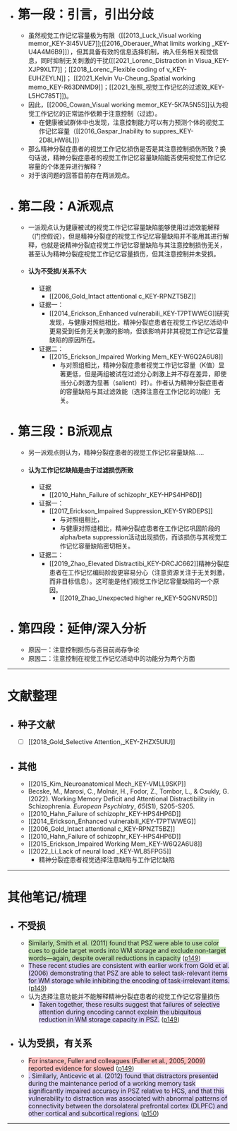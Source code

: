- # 第一段：引言，引出分歧
	- 虽然视觉工作记忆容量极为有限（[[2013_Luck_Visual working memor_KEY-3I45VUE7]];[[2016_Oberauer_What limits working _KEY-U4A4M6B9]]），但其具备有效的信息选择机制，纳入任务相关视觉信息，同时抑制无关刺激的干扰([[2021_Lorenc_Distraction in Visua_KEY-XJP9XLT7]]；[[2018_Lorenc_Flexible coding of v_KEY-EUHZEYLN]]； [[2021_Kelvin Vu-Cheung_Spatial working memo_KEY-R63DNMD9]]；[[2021_张照_视觉工作记忆的过滤效_KEY-L5HC785T]])。
	- 因此，[[2006_Cowan_Visual working memor_KEY-5K7A5N5S]]认为视觉工作记忆的正常运作依赖于注意控制（过滤）。
		- 在健康被试群体中也发现，注意控制能力可以有力预测个体的视觉工作记忆容量（[[2016_Gaspar_Inability to suppres_KEY-2D8LHW8L]]）
	- 那么精神分裂症患者的视觉工作记忆损伤是否是其注意控制损伤所致？换句话说，精神分裂症患者的视觉工作记忆容量缺陷能否使用视觉工作记忆容量的个体差异进行解释？
	- 对于该问题的回答目前存在两派观点。
- # 第二段：A派观点
	- 一派观点认为健康被试的视觉工作记忆容量缺陷能够使用过滤效能解释（门控假说），但是精神分裂症的视觉工作记忆容量缺陷并不能用其进行解释，也就是说精神分裂症视觉工作记忆容量缺陷与其注意控制损伤无关，甚至认为精神分裂症视觉工作记忆容量损伤，但其注意控制并未受损。
	- #### 认为不受损/关系不大
		- 证据
			- [[2006_Gold_Intact attentional c_KEY-RPNZT5BZ]]
		- 证据一：
			- [[2014_Erickson_Enhanced vulnerabili_KEY-T7PTWWEG]]研究发现，与健康对照组相比，精神分裂症患者在视觉工作记忆活动中更易受到任务无关刺激的影响，但该影响并非其视觉工作记忆容量缺陷的原因所在。
		- 证据二：
			- [[2015_Erickson_Impaired Working Mem_KEY-W6Q2A6U8]]
				- 与对照组相比，精神分裂症患者视觉工作记忆容量（K值）显著更低，但是两组被试在过滤分心刺激上并不存在差异，即使当分心刺激为显著（salient）时）。作者认为精神分裂症患者的容量缺陷与其过滤效能（选择注意在工作记忆的功能）无关。
- # 第三段：B派观点
	- 另一派观点则认为，精神分裂症患者的视觉工作记忆容量缺陷.....
	- #### 认为工作记忆缺陷是由于过滤损伤所致
		- 证据
			- [[2010_Hahn_Failure of schizophr_KEY-HPS4HP6D]]
		- 证据一：
			- [[2017_Erickson_Impaired Suppression_KEY-5YIRDEPS]]
				- 与对照组相比，
				- 与健康对照组相比，精神分裂症患者在工作记忆巩固阶段的alpha/beta suppression活动出现损伤，而该损伤与其视觉工作记忆容量缺陷密切相关。
		- 证据二：
			- [[2019_Zhao_Elevated Distractibi_KEY-DRCJC662]]精神分裂症患者在工作记忆编码阶段更容易分心（注意资源关注于无关刺激，而非目标信息）。这可能是他们视觉工作记忆容量缺陷的一个原因。
				- [[2019_Zhao_Unexpected higher re_KEY-5QGNVR5D]]
- # 第四段：延伸/深入分析
	- 原因一：注意控制损伤与否目前尚存争论
	- 原因二：注意控制在视觉工作记忆活动中的功能分为两个方面
------

# 文献整理

- ## 种子文献
	- [ ] [[2018_Gold_Selective Attention,_KEY-ZHZX5UIU]]
- ## 其他
	- [[2015_Kim_Neuroanatomical Mech_KEY-VMLL9SKP]]
	- Becske, M., Marosi, C., Molnár, H., Fodor, Z., Tombor, L., & Csukly, G. (2022). Working Memory Deficit and Attentional Distractibility in Schizophrenia. _European Psychiatry_, _65_(S1), S205-S205.
	- [[2010_Hahn_Failure of schizophr_KEY-HPS4HP6D]]
	- [[2014_Erickson_Enhanced vulnerabili_KEY-T7PTWWEG]]
	- [[2006_Gold_Intact attentional c_KEY-RPNZT5BZ]]
	- [[2010_Hahn_Failure of schizophr_KEY-HPS4HP6D]]
	- [[2015_Erickson_Impaired Working Mem_KEY-W6Q2A6U8]]
	- [[2022_Li_Lack of neural load _KEY-WL85FPG5]]
		- 精神分裂症患者视觉选择注意缺陷与工作记忆缺陷


------
# 其他笔记/梳理

- ## 不受损
	- <span class="highlight" style="background-color: #5fb23665">Similarly, Smith et al. (2011) found that PSZ were able to use color cues to guide target words into WM storage and exclude non-target words—again, despite overall reductions in capacity</span> ([p149](zotero://open-pdf/library/items/MLHGI8F3?page=149&annotation=777H6846))
	- <span class="highlight" style="background-color: #a28ae565">These recent studies are consistent with earlier work from Gold et al. (2006) demonstrating that PSZ are able to select task-relevant items for WM storage while inhibiting the encoding of task-irrelevant items.</span> ([p149](zotero://open-pdf/library/items/MLHGI8F3?page=149&annotation=NYWIDUKJ))
	- 认为选择注意功能并不能解释精神分裂症患者的视觉工作记忆容量损伤
		- <span class="highlight" style="background-color: #a28ae565">Taken together, these results suggest that failures of selective attention during encoding cannot explain the ubiquitous reduction in WM storage capacity in PSZ.</span> ([p149](zotero://open-pdf/library/items/MLHGI8F3?page=149&annotation=4XIU3H52))
- ## 认为受损，有关系
	- <span class="highlight" style="background-color: #ff666665">For instance, Fuller and colleagues (Fuller et al., 2005, 2009) reported evidence for slowed</span> ([p149](zotero://open-pdf/library/items/MLHGI8F3?page=149&annotation=IKGFKEGL))
	- <span class="highlight" style="background-color: #a28ae565">. Similarly, Anticevic et al. (2012) found that distractors presented during the maintenance period of a working memory task significantly impaired accuracy in PSZ relative to HCS, and that this vulnerability to distraction was associated with abnormal patterns of connectivity between the dorsolateral prefrontal cortex (DLPFC) and other cortical and subcortical regions.</span> ([p150](zotero://open-pdf/library/items/MLHGI8F3?page=150&annotation=9D32ZY8X))


-----